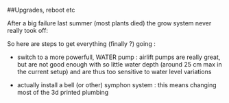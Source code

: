 
##Upgrades, reboot etc


After a big failure last summer (most plants died) the grow system never really took off:

So here are steps to get everything (finally ?) going :

- switch to a more powerfull, WATER pump : airlift pumps are really great, but 
are not good enough with so little water depth (around 25 cm max in the current setup)
and are thus too sensitive to water level variations

- actually install a bell (or other) symphon system : this means changing most of the 3d printed plumbing 


